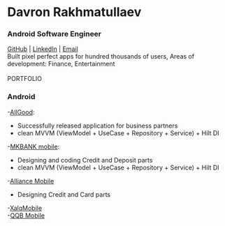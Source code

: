# Davron Rakhmatullaev
### Android Software Engineer
[GitHub](https://github.com/davron028) | [LinkedIn](https://www.linkedin.com/in/davron-rakhmatullaev/) | [Email](mailto:davron.rakhmatullaev@gmail.com)
\
Built pixel perfect apps for hundred thousands of users, Areas of development: Finance, Entertainment \
\
PORTFOLIO 

### Android

-[AllGood](https://play.google.com/store/apps/details?id=uz.allgood): 
- Successfully released application for business partners
- clean MVVM (ViewModel + UseCase + Repository + Service) + Hilt DI 

-[MKBANK mobile](https://play.google.com/store/apps/details?id=uz.fido_biznes.mobile.client.mkb_newrelease):
- Designing and coding Credit and Deposit parts
- clean MVVM (ViewModel + UseCase + Repository + Service) + Hilt DI 

-[Alliance Mobile](https://play.google.com/store/apps/details?id=fido.aab_mobile) 
- Designing Credit and Card parts  

-[XalqMobile](https://play.google.com/store/apps/details?id=app.xalqmobile) \
-[QQB Mobile](https://play.google.com/store/apps/details?id=uz.fido_biznes.mobile.client.qqb) 
